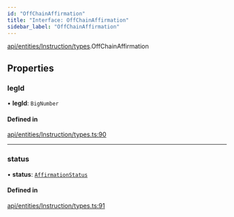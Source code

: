 ```yaml
---
id: "OffChainAffirmation"
title: "Interface: OffChainAffirmation"
sidebar_label: "OffChainAffirmation"
---
```


[api/entities/Instruction/types](../../../../../../modules/API/Entities/Instruction/Types/Types.md).OffChainAffirmation

## Properties

### legId

• **legId**: `BigNumber`

#### Defined in

[api/entities/Instruction/types.ts:90](https://github.com/PolymeshAssociation/polymesh-sdk/blob/978e4ded6/src/api/entities/Instruction/types.ts#L90)

___

### status

• **status**: [`AffirmationStatus`](../../../../../../enums/API/Entities/Instruction/Types/AffirmationStatus/AffirmationStatus.md)

#### Defined in

[api/entities/Instruction/types.ts:91](https://github.com/PolymeshAssociation/polymesh-sdk/blob/978e4ded6/src/api/entities/Instruction/types.ts#L91)
